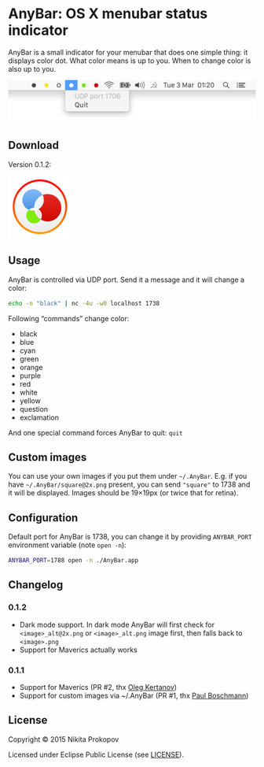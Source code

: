 # AnyBar: OS X menubar status indicator

AnyBar is a small indicator for your menubar that does one simple thing: it displays color dot. What color means is up to you. When to change color is also up to you.

<img src="AnyBar/Resources/screenshot.png?raw=true" />

## Download

Version 0.1.2:

<a href="https://github.com/tonsky/AnyBar/releases/download/0.1.2/AnyBar.app.zip"><img src="AnyBar/Images.xcassets/AppIcon.appiconset/icon_128x128@2x.png?raw=true" style="width: 128px;" width=128/></a>

## Usage

AnyBar is controlled via UDP port. Send it a message and it will change a color:

```sh
echo -n "black" | nc -4u -w0 localhost 1738
```

Following “commands” change color:

- black
- blue
- cyan
- green
- orange
- purple
- red
- white
- yellow
- question
- exclamation

And one special command forces AnyBar to quit: `quit`

## Custom images

You can use your own images if you put them under `~/.AnyBar`. E.g. if you have `~/.AnyBar/square@2x.png` present, you can send `"square"` to 1738 and it will be displayed. Images should be 19×19px (or twice that for retina).

## Configuration

Default port for AnyBar is 1738, you can change it by providing `ANYBAR_PORT` environment variable (note `open -n`):

```sh
ANYBAR_PORT=1788 open -n ./AnyBar.app
```

## Changelog

### 0.1.2

- Dark mode support. In dark mode AnyBar will first check for `<image>_alt@2x.png` or `<image>_alt.png` image first, then falls back to `<image>.png`
- Support for Maverics actually works

### 0.1.1

- Support for Maverics (PR #2, thx [Oleg Kertanov](https://github.com/okertanov))
- Support for custom images via ~/.AnyBar (PR #1, thx [Paul Boschmann](https://github.com/pboschmann))

## License

Copyright © 2015 Nikita Prokopov

Licensed under Eclipse Public License (see [LICENSE](LICENSE)).


